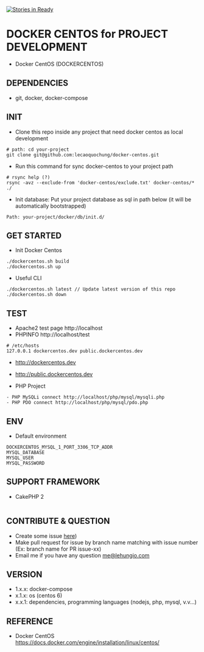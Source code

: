 [![Stories in Ready](https://badge.waffle.io/lecaoquochung/docker-centos.png?label=ready&title=Ready)](https://waffle.io/lecaoquochung/docker-centos)
# DOCKER CENTOS for PROJECT DEVELOPMENT
- Docker CentOS (DOCKERCENTOS)

## DEPENDENCIES
- git, docker, docker-compose

## INIT
- Clone this repo inside any project that need docker centos as local development
```
# path: cd your-project
git clone git@github.com:lecaoquochung/docker-centos.git
```
- Run this command for sync docker-centos to your project path
```
# rsync help (?)
rsync -avz --exclude-from 'docker-centos/exclude.txt' docker-centos/* ./
```
- Init database: Put your project database as sql in path below (it will be automatically bootstrapped)
```
Path: your-project/docker/db/init.d/
```

## GET STARTED
- Init Docker Centos
```
./dockercentos.sh build
./dockercentos.sh up
```

- Useful CLI
```
./dockercentos.sh latest // Update latest version of this repo
./dockercentos.sh down
```

## TEST
- Apache2 test page http://localhost
- PHPINFO http://localhost/test
```
# /etc/hosts
127.0.0.1 dockercentos.dev public.dockercentos.dev
```
- http://dockercentos.dev
- http://public.dockercentos.dev

- PHP Project
```
- PHP MySQLi connect http://localhost/php/mysql/mysqli.php
- PHP PDO connect http://localhost/php/mysql/pdo.php
```

## ENV
- Default environment
```
DOCKERCENTOS_MYSQL_1_PORT_3306_TCP_ADDR
MYSQL_DATABASE
MYSQL_USER
MYSQL_PASSWORD
```

## SUPPORT FRAMEWORK
- CakePHP 2
```
```

## CONTRIBUTE & QUESTION
- Create some issue [here](https://github.com/lecaoquochung/docker-centos/issues))
- Make pull request for issue by branch name matching with issue number (Ex: branch name for PR issue-xx)
- Email me if you have any question me@lehungio.com

## VERSION
- 1.x.x: docker-compose
- x.1.x: os (centos 6)
- x.x.1: dependencies, programming languages (nodejs, php, mysql, v.v...)

## REFERENCE
- Docker CentOS https://docs.docker.com/engine/installation/linux/centos/
